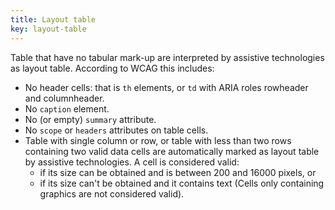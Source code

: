 ```yaml
---
title: Layout table
key: layout-table
---
```


Table that have no tabular mark-up are interpreted by assistive technologies as layout table. According to WCAG this includes:

- No header cells: that is `th` elements, or `td` with ARIA roles rowheader and columnheader.
- No `caption` element.
- No (or empty) `summary` attribute.
- No `scope` or `headers` attributes on table cells.
- Table with single column or row, or table with less than two rows containing two valid data cells are automatically marked as layout table by assistive technologies. A cell is considered valid:
  - if its size can be obtained and is between 200 and 16000 pixels, or
  - if its size can't be obtained and it contains text (Cells only containing graphics are not considered valid).